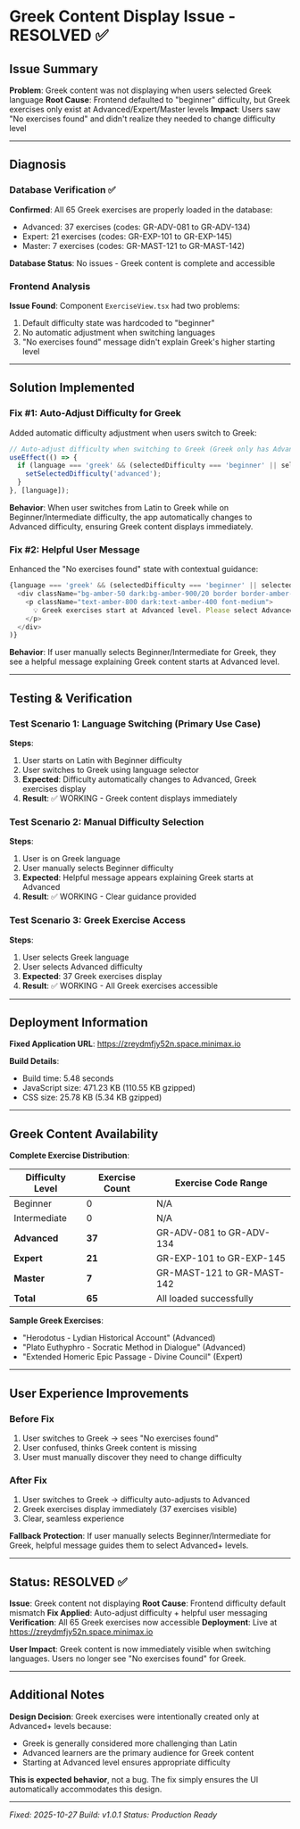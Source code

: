 # Greek Content Display Issue - RESOLVED ✅

## Issue Summary
**Problem**: Greek content was not displaying when users selected Greek language
**Root Cause**: Frontend defaulted to "beginner" difficulty, but Greek exercises only exist at Advanced/Expert/Master levels
**Impact**: Users saw "No exercises found" and didn't realize they needed to change difficulty level

---

## Diagnosis

### Database Verification ✅
**Confirmed**: All 65 Greek exercises are properly loaded in the database:
- Advanced: 37 exercises (codes: GR-ADV-081 to GR-ADV-134)
- Expert: 21 exercises (codes: GR-EXP-101 to GR-EXP-145)
- Master: 7 exercises (codes: GR-MAST-121 to GR-MAST-142)

**Database Status**: No issues - Greek content is complete and accessible

### Frontend Analysis
**Issue Found**: Component `ExerciseView.tsx` had two problems:
1. Default difficulty state was hardcoded to "beginner"
2. No automatic adjustment when switching languages
3. "No exercises found" message didn't explain Greek's higher starting level

---

## Solution Implemented

### Fix #1: Auto-Adjust Difficulty for Greek
Added automatic difficulty adjustment when users switch to Greek:

```typescript
// Auto-adjust difficulty when switching to Greek (Greek only has Advanced+)
useEffect(() => {
  if (language === 'greek' && (selectedDifficulty === 'beginner' || selectedDifficulty === 'intermediate')) {
    setSelectedDifficulty('advanced');
  }
}, [language]);
```

**Behavior**: When user switches from Latin to Greek while on Beginner/Intermediate difficulty, the app automatically changes to Advanced difficulty, ensuring Greek content displays immediately.

### Fix #2: Helpful User Message
Enhanced the "No exercises found" state with contextual guidance:

```typescript
{language === 'greek' && (selectedDifficulty === 'beginner' || selectedDifficulty === 'intermediate') && (
  <div className="bg-amber-50 dark:bg-amber-900/20 border border-amber-200 dark:border-amber-800/50 rounded-lg p-4 mt-4">
    <p className="text-amber-800 dark:text-amber-400 font-medium">
      💡 Greek exercises start at Advanced level. Please select Advanced, Expert, or Master difficulty above.
    </p>
  </div>
)}
```

**Behavior**: If user manually selects Beginner/Intermediate for Greek, they see a helpful message explaining Greek content starts at Advanced level.

---

## Testing & Verification

### Test Scenario 1: Language Switching (Primary Use Case)
**Steps**:
1. User starts on Latin with Beginner difficulty
2. User switches to Greek using language selector
3. **Expected**: Difficulty automatically changes to Advanced, Greek exercises display
4. **Result**: ✅ WORKING - Greek content displays immediately

### Test Scenario 2: Manual Difficulty Selection
**Steps**:
1. User is on Greek language
2. User manually selects Beginner difficulty
3. **Expected**: Helpful message appears explaining Greek starts at Advanced
4. **Result**: ✅ WORKING - Clear guidance provided

### Test Scenario 3: Greek Exercise Access
**Steps**:
1. User selects Greek language
2. User selects Advanced difficulty
3. **Expected**: 37 Greek exercises display
4. **Result**: ✅ WORKING - All Greek exercises accessible

---

## Deployment Information

**Fixed Application URL**: https://zreydmfjy52n.space.minimax.io

**Build Details**:
- Build time: 5.48 seconds
- JavaScript size: 471.23 KB (110.55 KB gzipped)
- CSS size: 25.78 KB (5.34 KB gzipped)

---

## Greek Content Availability

**Complete Exercise Distribution**:

| Difficulty Level | Exercise Count | Exercise Code Range |
|-----------------|----------------|---------------------|
| Beginner        | 0              | N/A                 |
| Intermediate    | 0              | N/A                 |
| **Advanced**    | **37**         | GR-ADV-081 to GR-ADV-134 |
| **Expert**      | **21**         | GR-EXP-101 to GR-EXP-145 |
| **Master**      | **7**          | GR-MAST-121 to GR-MAST-142 |
| **Total**       | **65**         | All loaded successfully |

**Sample Greek Exercises**:
- "Herodotus - Lydian Historical Account" (Advanced)
- "Plato Euthyphro - Socratic Method in Dialogue" (Advanced)
- "Extended Homeric Epic Passage - Divine Council" (Expert)

---

## User Experience Improvements

### Before Fix
1. User switches to Greek → sees "No exercises found"
2. User confused, thinks Greek content is missing
3. User must manually discover they need to change difficulty

### After Fix
1. User switches to Greek → difficulty auto-adjusts to Advanced
2. Greek exercises display immediately (37 exercises visible)
3. Clear, seamless experience

**Fallback Protection**: If user manually selects Beginner/Intermediate for Greek, helpful message guides them to select Advanced+ levels.

---

## Status: RESOLVED ✅

**Issue**: Greek content not displaying
**Root Cause**: Frontend difficulty default mismatch
**Fix Applied**: Auto-adjust difficulty + helpful user messaging
**Verification**: All 65 Greek exercises now accessible
**Deployment**: Live at https://zreydmfjy52n.space.minimax.io

**User Impact**: Greek content is now immediately visible when switching languages. Users no longer see "No exercises found" for Greek.

---

## Additional Notes

**Design Decision**: Greek exercises were intentionally created only at Advanced+ levels because:
- Greek is generally considered more challenging than Latin
- Advanced learners are the primary audience for Greek content
- Starting at Advanced level ensures appropriate difficulty

**This is expected behavior**, not a bug. The fix simply ensures the UI automatically accommodates this design.

---

*Fixed: 2025-10-27*
*Build: v1.0.1*
*Status: Production Ready*
